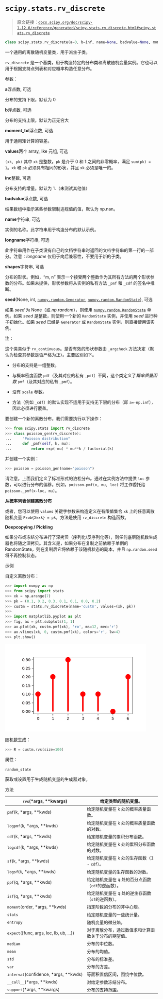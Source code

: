 # `scipy.stats.rv_discrete`

> 原文链接：[`docs.scipy.org/doc/scipy-1.12.0/reference/generated/scipy.stats.rv_discrete.html#scipy.stats.rv_discrete`](https://docs.scipy.org/doc/scipy-1.12.0/reference/generated/scipy.stats.rv_discrete.html#scipy.stats.rv_discrete)

```py
class scipy.stats.rv_discrete(a=0, b=inf, name=None, badvalue=None, moment_tol=1e-08, values=None, inc=1, longname=None, shapes=None, seed=None)
```

一个通用的离散随机变量类，用于派生子类。

`rv_discrete` 是一个基类，用于构造特定的分布类和离散随机变量实例。它也可以用于根据支持点列表和对应概率构造任意分布。

参数：

**a**浮点数, 可选

分布的支持下限，默认为 0

**b**浮点数, 可选

分布的支持上限，默认为正无穷大

**moment_tol**浮点数, 可选

用于通用矩计算的容差。

**values**两个 array_like 元组, 可选

`(xk, pk)` 其中 `xk` 是整数，`pk` 是介于 0 和 1 之间的非零概率，满足 `sum(pk) = 1`。`xk` 和 `pk` 必须具有相同的形状，并且 `xk` 必须是唯一的。

**inc**整数, 可选

分布支持的增量。默认为 1\.（未测试其他值）

**badvalue**浮点数, 可选

结果数组中指示某些参数限制违规值的值，默认为 np.nan。

**name**字符串, 可选

实例的名称。此字符串用于构造分布的默认示例。

**longname**字符串, 可选

此字符串用作在子类没有自己的文档字符串时返回的文档字符串的第一行的一部分。注意：*longname* 仅用于向后兼容性，不要用于新的子类。

**shapes**字符串, 可选

分布的形状。例如，“m, n” 表示一个接受两个整数作为其所有方法的两个形状参数的分布。如果未提供，形状参数将从实例的私有方法 `_pmf` 和 `_cdf` 的签名中推断。

**seed**{None, int, [`numpy.random.Generator`](https://numpy.org/devdocs/reference/random/generator.html#numpy.random.Generator "(在 NumPy v2.0.dev0 中)"), [`numpy.random.RandomState`](https://numpy.org/devdocs/reference/random/legacy.html#numpy.random.RandomState "(在 NumPy v2.0.dev0 中)")}, 可选

如果 *seed* 为 None（或 *np.random*），则使用 [`numpy.random.RandomState`](https://numpy.org/devdocs/reference/random/legacy.html#numpy.random.RandomState "(在 NumPy v2.0.dev0 中)") 单例。如果 *seed* 是整数，则使用一个新的 `RandomState` 实例，并使用 *seed* 进行种子初始化。如果 *seed* 已经是 `Generator` 或 `RandomState` 实例，则直接使用该实例。

注：

这个类类似于 `rv_continuous`。是否有效的形状参数由 `_argcheck` 方法决定（默认为检查其参数是否严格为正）。主要区别如下。

+   分布的支持是一组整数。

+   与概率密度函数 `pdf`（及其对应的私有 `_pdf`）不同，这个类定义了*概率质量函数* `pmf`（及其对应的私有 `_pmf`）。

+   没有 `scale` 参数。

+   方法（例如 `_cdf`）的默认实现不适用于支持无下限的分布（即 `a=-np.inf`），因此必须进行覆盖。

要创建一个新的离散分布，我们需要执行以下操作：

```py
>>> from scipy.stats import rv_discrete
>>> class poisson_gen(rv_discrete):
...     "Poisson distribution"
...     def _pmf(self, k, mu):
...         return exp(-mu) * mu**k / factorial(k) 
```

并创建一个实例：

```py
>>> poisson = poisson_gen(name="poisson") 
```

请注意，上面我们定义了标准形式的泊松分布。通过在实例方法中提供 `loc` 参数，可以进行分布的偏移。例如，`poisson.pmf(x, mu, loc)` 将工作委托给 `poisson._pmf(x-loc, mu)`。

**从概率列表创建离散分布**

或者，您可以使用 `values` 关键字参数来构造定义在有限值集合 `xk` 上的任意离散随机变量 `Prob{X=xk} = pk`，方法是使用 `rv_discrete` 构造函数。

**Deepcopying / Pickling**

如果分布或冻结分布进行了深拷贝（序列化/反序列化等），则任何底层随机数生成器也将随之深拷贝。其含义是，如果分布在复制之前依赖于单例的 RandomState，则在复制后它将依赖于该随机状态的副本，并且 `np.random.seed` 将不再控制状态。

示例

自定义离散分布：

```py
>>> import numpy as np
>>> from scipy import stats
>>> xk = np.arange(7)
>>> pk = (0.1, 0.2, 0.3, 0.1, 0.1, 0.0, 0.2)
>>> custm = stats.rv_discrete(name='custm', values=(xk, pk))
>>>
>>> import matplotlib.pyplot as plt
>>> fig, ax = plt.subplots(1, 1)
>>> ax.plot(xk, custm.pmf(xk), 'ro', ms=12, mec='r')
>>> ax.vlines(xk, 0, custm.pmf(xk), colors='r', lw=4)
>>> plt.show() 
```

![../../_images/scipy-stats-rv_discrete-1_00_00.png](img/36d0ae7bb6724a8f6921bd7dd7a347f7.png)

随机数生成：

```py
>>> R = custm.rvs(size=100) 
```

属性：

`random_state`

获取或设置用于生成随机变量的生成器对象。

方法

| `rvs`(*args, **kwargs) | 给定类型的随机变量。 |
| --- | --- |
| `pmf`(k, *args, **kwds) | 给定随机变量在 k 处的概率质量函数。 |
| `logpmf`(k, *args, **kwds) | 给定随机变量在 k 处的概率质量函数的对数。 |
| `cdf`(k, *args, **kwds) | 给定随机变量的累积分布函数。 |
| `logcdf`(k, *args, **kwds) | 给定随机变量在 k 处的累积分布函数的对数。 |
| `sf`(k, *args, **kwds) | 给定随机变量在 k 处的生存函数（1 - `cdf`）。 |
| `logsf`(k, *args, **kwds) | 给定随机变量的生存函数的对数。 |
| `ppf`(q, *args, **kwds) | 给定随机变量在 q 处的百分点函数（`cdf`的逆函数）。 |
| `isf`(q, *args, **kwds) | 给定随机变量在 q 处的逆生存函数（`sf`的逆函数）。 |
| `moment`(order, *args, **kwds) | 指定阶数的分布的非中心矩。 |
| `stats` | 给定随机变量的一些统计量。 |
| `entropy` | 随机变量的微分熵。 |
| `expect`([func, args, loc, lb, ub, ...]) | 对于离散分布，通过数值求和计算函数关于分布的期望值。 |
| `median` | 分布的中位数。 |
| `mean` | 分布的均值。 |
| `std` | 分布的标准差。 |
| `var` | 分布的方差。 |
| `interval`(confidence, *args, **kwds) | 等面积置信区间，围绕中位数。 |
| `__call__`(*args, **kwds) | 对给定参数冻结分布。 |
| `support`(*args, **kwargs) | 分布的支持范围。 |

